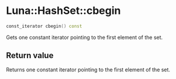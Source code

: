 # Luna::HashSet::cbegin

```c++
const_iterator cbegin() const
```

Gets one constant iterator pointing to the first element of the set. 



## Return value
Returns one constant iterator pointing to the first element of the set. 

